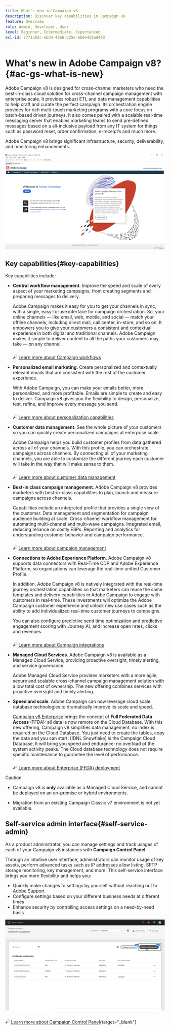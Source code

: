 ```yaml
---
title: What's new in Campaign v8
description: Discover key capabilities in Campaign v8
feature: Overview
role: Admin, Developer, User
level: Beginner, Intermediate, Experienced
exl-id: 7771a02c-ebd4-48b6-b25e-6b6e420ad493
---
```

# What's new in Adobe Campaign v8? {#ac-gs-what-is-new}

Adobe Campaign v8 is designed for cross-channel marketers who need the best-in-class cloud solution for cross-channel campaign management with enterprise scale. It provides robust ETL and data management capabilities to help craft and curate the perfect campaign. Its orchestration engine provides for rich multi-touch marketing programs with a core focus on batch-based driven journeys. It also comes paired with a scalable real-time messaging server that enables marketing teams to send pre-defined messages based on a all-inclusive payload from any IT system for things such as password reset, order confirmation, e-receipt’s and much more.

Adobe Campaign v8 brings significant infrastructure, security, deliverability, and monitoring enhancements. 

![](assets/home-page.png) 

## Key capabilities{#key-capabilities}

Key capabilities include:

* **Central workflow management**. Improve the speed and scale of every aspect of your marketing campaigns, from creating segments and preparing messages to delivery. 

    Adobe Campaign makes it easy for you to get your channels in sync, with a single, easy-to-use interface for campaign orchestration. So, your online channels — like email, web, mobile, and social — match your offline channels, including direct mail, call center, in-store, and so on. It empowers you to give your customers a consistent and contextual experience in both digital and traditional channels. Adobe Campaign makes it simple to deliver content to all the paths your customers may take — on any channel.

    ![](../assets/do-not-localize/glass.png) [Learn more about Campaign workflows](../config/workflows.md)

* **Personalized email marketing**. Create personalized and contextually relevant emails that are consistent with the rest of the customer experience.

    With Adobe Campaign, you can make your emails better, more personalized, and more profitable. Emails are simple to create and easy to deliver. Campaign v8 gives you the flexibility to design, personalize, test, refine, and improve every message you send.

    ![](../assets/do-not-localize/glass.png) [Learn more about personalization capabilities](create-message.md)

* **Customer data management**. See the whole picture of your customers so you can quickly create personalized campaigns at enterprise scale.

    Adobe Campaign helps you build customer profiles from data gathered across all of your channels. With this profile, you can orchestrate campaigns across channels. By connecting all of your marketing channels, you are able to customize the different journey each customer will take in the way that will make sense to them.

    ![](../assets/do-not-localize/glass.png) [Learn more about customer data management](audiences.md)

* **Best-in class campaign management**. Adobe Campaign v8 provides marketers with best-in-class capabilities to plan, launch and measure campaigns across channels. 

    Capabilities include an integrated profile that provides a single view of the customer. Data management and segmentation for campaign audience building at scale. Cross-channel workflow management for automating multi-channel and multi-wave campaigns. Integrated email, reducing reliance on costly ESPs. Reporting and analytics for understanding customer behavior and campaign performance.

    ![](../assets/do-not-localize/glass.png) [Learn more about campaign management](campaigns.md)

    
* **Connections to Adobe Experience Platform**. Adobe Campaign v8 supports data connectors with Real-Time CDP and Adobe Experience Platform, so organizations can leverage the real-time unified Customer Profile.
     
    In addition, Adobe Campaign v8 is natively integrated with the real-time journey orchestration capabilities so that marketers can reuse the same templates and delivery capabilities in Adobe Campaign to engage with customers in real-time. These investments will optimize the Adobe Campaign customer experience and unlock new use cases such as the ability to add individualized real-time customer journeys to campaigns.
    
    You can also configure predictive send time optimization and predictive engagement scoring with Journey AI, and increase open rates, clicks and revenues.

    ![](../assets/do-not-localize/glass.png) [Learn more about Campaign integrations](../connect/integration.md)


* **Managed Cloud Services**. Adobe Campaign v8 is available as a Managed Cloud Service, providing proactive oversight, timely alerting, and service governance.

    Adobe Managed Cloud Service provides marketers with a more agile, secure and scalable cross-channel campaign management solution with a low total cost of ownership. The new offering combines services with proactive oversight and timely alerting.

* **Speed and scale**. Adobe Campaign can now leverage cloud scale database technologies to dramatically improve its scale and speed.

    [Campaign v8 Enterprise](../architecture/enterprise-deployment.md) brings the concept of **Full Federated Data Access** (FFDA): all data is now remote on the Cloud Database. With this new offering, Campaign v8 simplifies data management: no index is required on the Cloud Database. You just need to create the tables, copy the data and you can start. [!DNL Snowflake] is the Campaign Cloud Database, it will bring you speed and endurance: no overload of the system activity peaks. The Cloud database technology does not require specific maintenance to guarantee the level of performance. 

    ![](../assets/do-not-localize/glass.png) [Learn more about Enterprise (FFDA) deployment](../architecture/enterprise-deployment.md)


>[!CAUTION]
>
>* Campaign v8 is **only** available as a Managed Cloud Service, and cannot be deployed on an on-premise or hybrid environments. 
>
>* Migration from an existing Campaign Classic v7 environment is not yet available.



## Self-service admin interface{#self-service-admin}

As a product administrator, you can manage settings and track usages of each of your Campaign v8 instances with **Campaign Control Panel**. 

Through an intuitive user interface, administrators can monitor usage of key assets, perform advanced tasks such as IP addresses allow listing, SFTP storage monitoring, key management, and more. This self-service interface brings you more flexibility and helps you:

* Quickly make changes to settings by yourself without reaching out to Adobe Support
* Configure settings based on your different business needs at different times
* Enhance security by controlling access settings on a need-by-need basis

![](assets/subdomain1.png)

![](../assets/do-not-localize/glass.png) [Learn more about Campaign Control Panel](https://experienceleague.adobe.com/docs/control-panel/using/discover-control-panel/key-features.html){target="_blank"}


